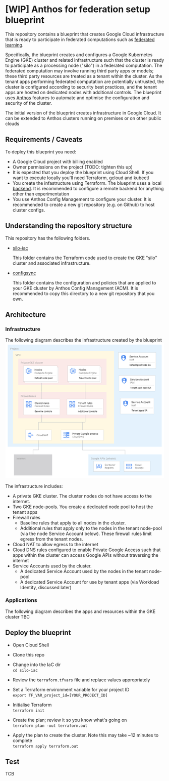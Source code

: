 # [WIP] Anthos for federation setup blueprint

This repository contains a blueprint that creates Google Cloud infrastructure that is ready to participate in 
federated computations such as [federated learning](https://en.wikipedia.org/wiki/Federated_learning). 

Specifically, the blueprint creates and configures a Google Kubernetes Engine (GKE) cluster and related infrastructure
such that the cluster is ready to participate as a processing node ("silo") in a federated computation. The federated
computation may involve running third party apps or models; these third party resources are treated as a tenant
within the cluster. As the tenant apps performing federated computation are potentially untrusted, the cluster is configured 
according to security best practices, and the tenant apps are hosted on dedicated nodes with additional controls. 
The blueprint uses [Anthos](https://cloud.google.com/anthos) features to automate and optimise the configuration and security of the cluster.

The initial version of the blueprint creates infrastructure in Google Cloud. It can be extended to Anthos clusters running on premises
or on other public clouds

## Requirements / Caveats
To deploy this blueprint you need:
- A Google Cloud project with billing enabled
- Owner permissions on the project (TODO: tighten this up)
- It is expected that you deploy the blueprint using Cloud Shell. If you want to execute locally you'll need Terraform, gcloud and kubectl
- You create the infastructure using Terraform. The blueprint uses a local [backend](https://www.terraform.io/docs/language/settings/backends/configuration.html). It is recommended to configure a remote backend for anything other than experimentation
- You use Anthos Config Management to configure your cluster. It is recommended to create a new git repository (e.g. on Github) to host cluster configs.

## Understanding the repository structure
This repository has the following folders.

* [silo-iac](silo-iac)
  
  This folder contains the Terraform code used to create the GKE "silo" cluster and associated infrastructure.

* [configsync](configsync)
  
  This folder contains the configuration and policies that are applied to your GKE cluster by Anthos Config
  Management (ACM). It is recommended to copy this directory to a new git repository that you own.

## Architecture
### Infrastructure
The following diagram describes the infrastructure created by the blueprint
![](./assets/infra.png)

The infrastructure includes:
- A private GKE cluster. The cluster nodes do not have access to the internet.
- Two GKE node-pools. You create a dedicated node pool to host the tenant apps
- Firewall rules
  - Baseline rules that apply to all nodes in the cluster.
  - Additional rules that apply only to the nodes in the tenant node-pool (via the node Service Account below). These firewall rules limit egress from the tenant nodes.
- Cloud NAT to allow egress to the internet
- Cloud DNS rules configured to enable Private Google Access such that apps within the cluster can access Google APIs without traversing the internet
- Service Accounts used by the cluster. 
  - A dedicated Service Account used by the nodes in the tenant node-pool
  - A dedicated Service Account for use by tenant apps (via Workload Identity, discussed later)

### Applications
The following diagram describes the apps and resources within the GKE cluster
TBC

## Deploy the blueprint
- Open Cloud Shell

- Clone this repo

- Change into the IaC dir  
  ```cd silo-iac```

- Review the `terraform.tfvars` file and replace values appropriately

- Set a Terraform environment variable for your project ID  
  ```export TF_VAR_project_id=[YOUR_PROJECT_ID]```

- Initialise Terraform  
  ```terraform init```

- Create the plan; review it so you know what's going on  
  ```terraform plan -out terraform.out```

- Apply the plan to create the cluster. Note this may take ~12 minutes to complete  
  ```terraform apply terraform.out```


##  Test
TCB